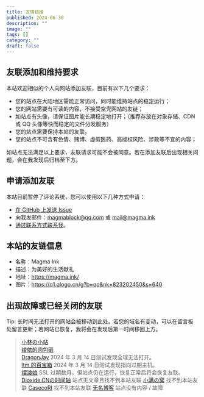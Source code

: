 ```yaml
---
title: 友情链接
published: 2024-06-30
description: ""
image: ""
tags: []
category: ""
draft: false
---
```


## 友联添加和维持要求

本站欢迎相似的个人向网站添加友联，目前有以下几个要求：

- 您的站点在大陆地区需能正常访问，同时能维持站点的稳定运行；
- 您的网站需要有可读的内容，不接受空壳网站的友链；
- 如站点有头像，请保证图片能长期稳定地打开；（推荐存放在对象存储、CDN 或 QQ 头像等快而稳定的文件分发服务）
- 您的站点需要保持本站的友联。
- 您的站点不可含有色情、赌博、虚假医药、高版权风险、涉政等不宜的内容；

如站点无法满足以上要求，友联请求可能不会被同意。若在添加友联后出现相关问题，会在我发现后归档至下方。

## 申请添加友联

本站目前暂停了评论系统，您可以使用以下几种方式申请：

- [在 GitHub 上发送 Issue](https://github.com/MagmaBlock/MagmaInk/issues/new/choose)
- 向我发邮件：[magmablock@qq.com](mailto:magmablock@qq.com) 或 [mail@magma.ink](mailto:mail@magma.ink)
- [通过联系方式联系我](/contact)。

## 本站的友链信息

- 名称：Magma Ink
- 描述：为美好的生活献礼
- 地址：https://magma.ink/
- 图片：https://q1.qlogo.cn/g?b=qq&nk=823202450&s=640

## 出现故障或已经关闭的友联

Tip: 长时间无法打开的网站会被移动到此处。若您的域名有变动，可以在留言板处留言更新；若网站已恢复，我将会在发现后第一时间移回上方。

> [小林の小站](https://dylanlynn.top/)  
> [绫依的肉包砸](https://www.dreamchaser-luzeyu.info/)  
> [DragonJay](https://blog.furrysp.top/) 2024 年 3 月 14 日测试发现全球无法打开。  
> [ltm 的百宝箱](https://ltm.ink/) 2024 年 3 月 14 日测试发现指向过期主机。  
> [摆渡娘](https://www.baiduniang.com/) SSL 过期数月，但站点仍在运行，恢复正常后将会恢复友联。
> [Dioxide.CNの时间轴](https://dioxide-cn.ink) 站点无文章且找不到本站友联
> [小满の窝](https://www.yhdzz.cn/) 找不到本站友联
> [CasecoRI](https://www.casecori.top/) 找不到本站友联
> [无名博客](https://wuminboke.site/) 站点没有内容 / 故障
